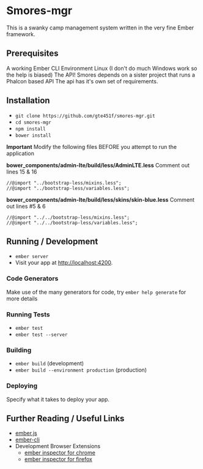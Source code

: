 # Smores-mgr

This is a swanky camp management system written in the very fine Ember framework.

## Prerequisites

A working Ember CLI Environment
Linux (I don't do much Windows work so the help is biased)
The API!  Smores depends on a sister project that runs a Phalcon based API
The api has it's own set of requirements.

## Installation

* `git clone https://github.com/gte451f/smores-mgr.git`
* `cd smores-mgr`
* `npm install`
* `bower install`

**Important**
Modify the following files BEFORE you attempt to run the application

**bower_components/admin-lte/build/less/AdminLTE.less**
Comment out lines 15 & 16  
```
//@import "../bootstrap-less/mixins.less";  
//@import "../bootstrap-less/variables.less";
```

**bower_components/admin-lte/build/less/skins/skin-blue.less**
Comment out lines #5 & 6  
```
//@import "../../bootstrap-less/mixins.less";  
//@import "../../bootstrap-less/variables.less";
```


## Running / Development

* `ember server`
* Visit your app at [http://localhost:4200](http://localhost:4200).

### Code Generators

Make use of the many generators for code, try `ember help generate` for more details

### Running Tests

* `ember test`
* `ember test --server`

### Building

* `ember build` (development)
* `ember build --environment production` (production)

### Deploying

Specify what it takes to deploy your app.

## Further Reading / Useful Links

* [ember.js](http://emberjs.com/)
* [ember-cli](http://www.ember-cli.com/)
* Development Browser Extensions
  * [ember inspector for chrome](https://chrome.google.com/webstore/detail/ember-inspector/bmdblncegkenkacieihfhpjfppoconhi)
  * [ember inspector for firefox](https://addons.mozilla.org/en-US/firefox/addon/ember-inspector/)

